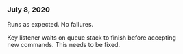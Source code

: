 ### July 8, 2020
Runs as expected. No failures.

Key listener waits on queue stack to finish before accepting  
new commands. This needs to be fixed.
